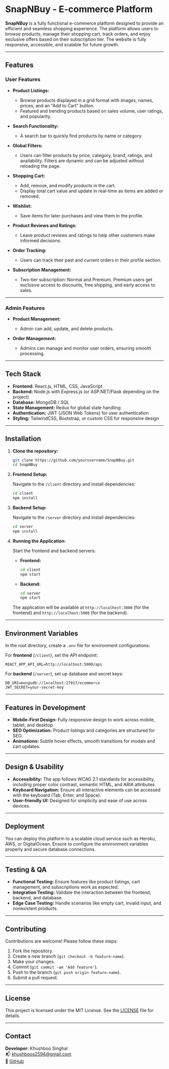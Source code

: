 
# SnapNBuy - E-commerce Platform

**SnapNBuy** is a fully functional e-commerce platform designed to provide an efficient and seamless shopping experience. The platform allows users to browse products, manage their shopping cart, track orders, and enjoy exclusive offers based on their subscription tier. The website is fully responsive, accessible, and scalable for future growth.

---

## **Features**

### **User Features**
- **Product Listings:** 
  - Browse products displayed in a grid format with images, names, prices, and an "Add to Cart" button.
  - Featured and trending products based on sales volume, user ratings, and popularity.
  
- **Search Functionality:**
  - A search bar to quickly find products by name or category.

- **Global Filters:** 
  - Users can filter products by price, category, brand, ratings, and availability. Filters are dynamic and can be adjusted without reloading the page.

- **Shopping Cart:**
  - Add, remove, and modify products in the cart.
  - Display total cart value and update in real-time as items are added or removed.

- **Wishlist:** 
  - Save items for later purchases and view them in the profile.

- **Product Reviews and Ratings:** 
  - Leave product reviews and ratings to help other customers make informed decisions.

- **Order Tracking:** 
  - Users can track their past and current orders in their profile section.

- **Subscription Management:**
  - Two-tier subscription: Normal and Premium. Premium users get exclusive access to discounts, free shipping, and early access to sales.

---

### **Admin Features**
- **Product Management:** 
  - Admin can add, update, and delete products.
  
- **Order Management:** 
  - Admins can manage and monitor user orders, ensuring smooth processing.

---

## **Tech Stack**

- **Frontend:** React.js, HTML, CSS, JavaScript
- **Backend:** Node.js with Express.js (or ASP.NET/Flask depending on the project)
- **Database:** MongoDB / SQL
- **State Management:** Redux for global state handling
- **Authentication:** JWT (JSON Web Tokens) for user authentication
- **Styling:** TailwindCSS, Bootstrap, or custom CSS for responsive design

---

## **Installation**

1. **Clone the repository:**

   ```bash
   git clone https://github.com/yourusername/SnapNBuy.git
   cd SnapNBuy
   ```

2. **Frontend Setup:**

   Navigate to the `/client` directory and install dependencies:

   ```bash
   cd client
   npm install
   ```

3. **Backend Setup:**

   Navigate to the `/server` directory and install dependencies:

   ```bash
   cd server
   npm install
   ```

4. **Running the Application:**

   Start the frontend and backend servers:

   - **Frontend:** 
     ```bash
     cd client
     npm start
     ```

   - **Backend:**
     ```bash
     cd server
     npm start
     ```

   The application will be available at `http://localhost:3000` (for the frontend) and `http://localhost:5000` (for the backend).

---

## **Environment Variables**

In the root directory, create a `.env` file for environment configurations:

For **frontend** (`/client`), set the API endpoint:

```
REACT_APP_API_URL=http://localhost:5000/api
```

For **backend** (`/server`), set up database and secret keys:

```
DB_URI=mongodb://localhost:27017/ecommerce
JWT_SECRET=your-secret-key
```

---

## **Features in Development**
- **Mobile-First Design:** Fully responsive design to work across mobile, tablet, and desktop.
- **SEO Optimization:** Product listings and categories are structured for SEO.
- **Animations:** Subtle hover effects, smooth transitions for modals and cart updates.

---

## **Design & Usability**

- **Accessibility:** The app follows WCAG 2.1 standards for accessibility, including proper color contrast, semantic HTML, and ARIA attributes.
- **Keyboard Navigation:** Ensure all interactive elements can be accessed with the keyboard (Tab, Enter, and Space).
- **User-friendly UI:** Designed for simplicity and ease of use across devices.

---

## **Deployment**

You can deploy this platform to a scalable cloud service such as Heroku, AWS, or DigitalOcean. Ensure to configure the environment variables properly and secure database connections.

---

## **Testing & QA**

- **Functional Testing:** Ensure features like product listings, cart management, and subscriptions work as expected.
- **Integration Testing:** Validate the interaction between the frontend, backend, and database.
- **Edge Case Testing:** Handle scenarios like empty cart, invalid input, and nonexistent products.

---

## **Contributing**

Contributions are welcome! Please follow these steps:
1. Fork the repository.
2. Create a new branch (`git checkout -b feature-name`).
3. Make your changes.
4. Commit (`git commit -am 'Add feature'`).
5. Push to the branch (`git push origin feature-name`).
6. Submit a pull request.

---

## **License**

This project is licensed under the MIT License. See the [LICENSE](LICENSE) file for details.

---

## **Contact**

**Developer:** Khushboo Singhal  
📬 [khushboos2594@gmail.com](mailto:khushboos2594@gmail.com)  
🔗 [GitHub](https://github.com/khushboosinghal25)

